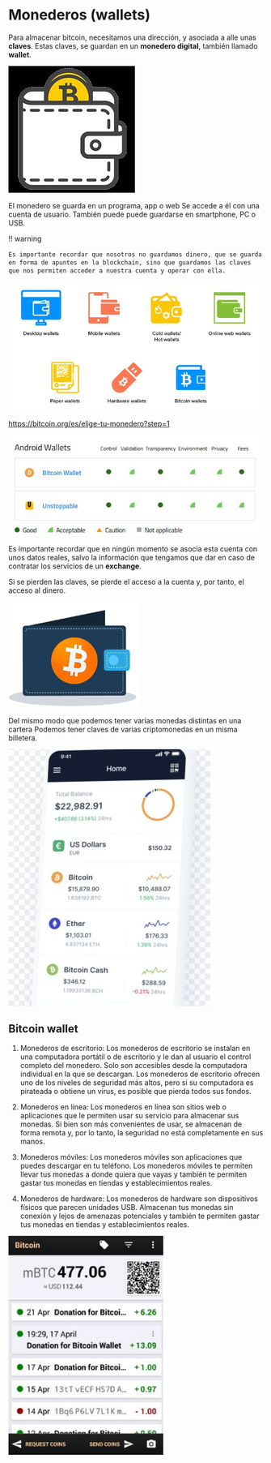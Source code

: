 # Monederos (wallets)

Para almacenar bitcoin, necesitamos una dirección, y asociada a alle unas **claves**. Estas claves, se guardan en un **monedero digital**, también llamado **wallet**.

![imagen](img/2022-11-06-22-53-24.png)

El monedero se guarda en un programa, app o web Se accede a él con una cuenta de usuario. También puede puede guardarse en smartphone, PC o USB.

!!  warning

    Es importante recordar que nosotros no guardamos dinero, que se guarda en forma de apuntes en la blockchain, sino que guardamos las claves que nos permiten acceder a nuestra cuenta y operar con ella.

![imagen](img/2022-11-06-22-53-30.png)

https://bitcoin.org/es/elige-tu-monedero?step=1

![imagen](img/2022-11-06-22-53-46.png)

Es importante recordar que en ningún momento se asocia esta cuenta con unos datos reales, salvo la información que tengamos que dar en caso de contratar los servicios de un **exchange**.

Si se pierden las claves, se pierde el acceso a la cuenta y, por tanto, el acceso al dinero.

![imagen](img/2022-12-30-16-41-21.png)

Del mismo modo que podemos tener varias monedas distintas en una cartera
Podemos tener claves de varias criptomonedas en un misma billetera.

![imagen](img/2022-11-06-22-53-59.png)

## Bitcoin wallet

1. Monederos de escritorio: Los monederos de escritorio se instalan en una computadora portátil o de escritorio y le dan al usuario el control completo del monedero. Solo son accesibles desde la computadora individual en la que se descargan. Los monederos de escritorio ofrecen uno de los niveles de seguridad más altos, pero si su computadora es pirateada o obtiene un virus, es posible que pierda todos sus fondos.

2. Monederos en línea: Los monederos en línea son sitios web o aplicaciones que le permiten usar su servicio para almacenar sus monedas. Si bien son más convenientes de usar, se almacenan de forma remota y, por lo tanto, la seguridad no está completamente en sus manos.

3. Monederos móviles: Los monederos móviles son aplicaciones que puedes descargar en tu teléfono. Los monederos móviles te permiten llevar tus monedas a donde quiera que vayas y también te permiten gastar tus monedas en tiendas y establecimientos reales.

4. Monederos de hardware: Los monederos de hardware son dispositivos físicos que parecen unidades USB. Almacenan tus monedas sin conexión y lejos de amenazas potenciales y también te permiten gastar tus monedas en tiendas y establecimientos reales.

![imagen](img/2022-11-06-22-54-40.png)
